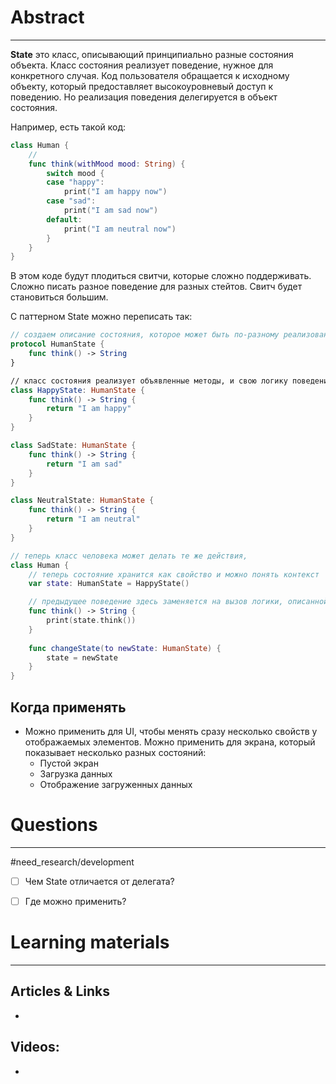 # Abstract
---
__State__ это класс, описывающий принципиально разные состояния объекта. Класс состояния реализует поведение, нужное для конкретного случая.
Код пользователя обращается к исходному объекту, который предоставляет высокоуровневый доступ к поведению. Но реализация поведения делегируется в объект состояния.

Например, есть такой код:
```swift
class Human {
	// 
	func think(withMood mood: String) {
		switch mood {
		case "happy":
			print("I am happy now")
		case "sad":
			print("I am sad now")
		default:
			print("I am neutral now")
		}
	}
}
```

В этом коде будут плодиться свитчи, которые сложно поддерживать. Сложно писать разное поведение для разных стейтов. Свитч будет становиться большим.

С паттерном State можно переписать так:
```swift
// создаем описание состояния, которое может быть по-разному реализовано в классах, подчиняющихся этому протоколу
protocol HumanState {
	func think() -> String
}

// класс состояния реализует объявленные методы, и свою логику поведения в них
class HappyState: HumanState {
	func think() -> String {
		return "I am happy"
	}
}

class SadState: HumanState {
	func think() -> String {
		return "I am sad"
	}
}

class NeutralState: HumanState {
	func think() -> String {
		return "I am neutral"
	}
}

// теперь класс человека может делать те же действия, 
class Human {
	// теперь состояние хранится как свойство и можно понять контекст
	var state: HumanState = HappyState()

	// предыдущее поведение здесь заменяется на вызов логики, описанной в конкретном состоянии. Детали реализации скрыты в классе состояния
	func think() -> String {
		print(state.think())
	}
	
	func changeState(to newState: HumanState) {
		state = newState
	}
}
```



## Когда применять
- Можно применить для UI, чтобы менять сразу несколько свойств у отображаемых элементов. Можно применить для экрана, который показывает несколько разных состояний:
	- Пустой экран
	- Загрузка данных
	- Отображение загруженных данных



# Questions
---
#need_research/development 
- [ ] Чем State отличается от делегата?
- [ ] Где можно применить?



# Learning materials
---
## Articles & Links
- 
## Videos:
- 